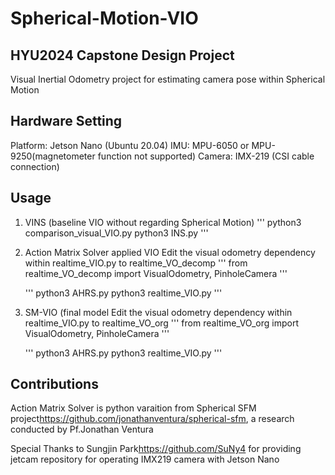 # Spherical-Motion-VIO
HYU2024 Capstone Design Project
-------------------------------
Visual Inertial Odometry project for estimating camera pose within Spherical Motion

Hardware Setting
----------------------
Platform: Jetson Nano (Ubuntu 20.04)
IMU: MPU-6050 or MPU-9250(magnetometer function not supported)
Camera: IMX-219 (CSI cable connection)

Usage
----------------------
1. VINS (baseline VIO without regarding Spherical Motion)
   '''
   python3 comparison_visual_VIO.py
   python3 INS.py
   '''
   
3. Action Matrix Solver applied VIO
   Edit the visual odometry dependency within realtime_VIO.py to realtime_VO_decomp
   '''
   from realtime_VO_decomp import VisualOdometry, PinholeCamera
   '''

   '''
   python3 AHRS.py
   python3 realtime_VIO.py
   '''
   
4. SM-VIO (final model
   Edit the visual odometry dependency within realtime_VIO.py to realtime_VO_org
   '''
   from realtime_VO_org import VisualOdometry, PinholeCamera
   '''
   
   '''
   python3 AHRS.py
   python3 realtime_VIO.py
   '''

Contributions
----------------------
Action Matrix Solver is python varaition from Spherical SFM project<https://github.com/jonathanventura/spherical-sfm>, a research conducted by Pf.Jonathan Ventura

Special Thanks to Sungjin Park<https://github.com/SuNy4> for providing jetcam repository for operating IMX219 camera with Jetson Nano

